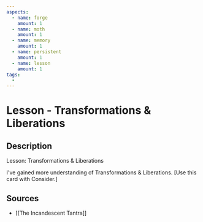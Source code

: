 ```yaml
---
aspects: 
  - name: forge
    amount: 1
  - name: moth
    amount: 1
  - name: memory
    amount: 1
  - name: persistent
    amount: 1
  - name: lesson
    amount: 1
tags:
  - 
---
```


# Lesson - Transformations & Liberations

## Description
Lesson: Transformations & Liberations

I've gained more understanding of Transformations & Liberations. [Use this card with Consider.]
## Sources
- [[The Incandescent Tantra]]